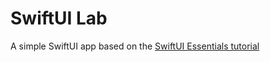 # SwiftUI Lab
A simple SwiftUI app based on the [SwiftUI Essentials tutorial](https://developer.apple.com/tutorials/swiftui/building-lists-and-navigation)
